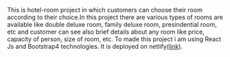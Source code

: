 This is hotel-room project in which customers can choose their room according to their choice.In this project there are various types of rooms are available like double deluxe room, family deluxe room, presindential room, etc and customer can see also brief details about any room like price, capacity of person, size of room, etc. To made this project i am using React Js and Bootstrap4 technologies. It is deployed on netlify[(link)](https://hotel-rooms.netlify.app).



